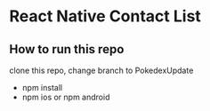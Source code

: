 # React Native Contact List

## How to run this repo

clone this repo, change branch to PokedexUpdate

- npm install
- npm ios or npm android
